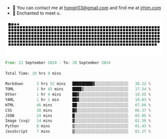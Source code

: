 - 📧 You can contact me at hongjr03@gmail.com and find me at [jrhim.com](https://jrhim.com/)
- 💜 Enchanted to meet u.

![snake_animation](https://raw.githubusercontent.com/hongjr03/hongjr03/output/github-contribution-grid-snake.svg)

<!--START_SECTION:waka-->

```rust
From: 21 September 2024 - To: 28 September 2024

Total Time: 10 hrs 9 mins

Markdown      3 hrs 52 mins   █████████▓░░░░░░░░░░░░░░░   38.12 %
TOML          1 hr 45 mins    ████▒░░░░░░░░░░░░░░░░░░░░   17.34 %
Other         1 hr 4 mins     ██▓░░░░░░░░░░░░░░░░░░░░░░   10.55 %
YAML          1 hr 1 min      ██▓░░░░░░░░░░░░░░░░░░░░░░   10.03 %
HTML          46 mins         ██░░░░░░░░░░░░░░░░░░░░░░░   07.66 %
CSS           38 mins         █▓░░░░░░░░░░░░░░░░░░░░░░░   06.37 %
JSON          24 mins         █░░░░░░░░░░░░░░░░░░░░░░░░   03.95 %
Image (svg)   14 mins         ▓░░░░░░░░░░░░░░░░░░░░░░░░   02.30 %
Python        8 mins          ▒░░░░░░░░░░░░░░░░░░░░░░░░   01.43 %
JavaScript    7 mins          ▒░░░░░░░░░░░░░░░░░░░░░░░░   01.27 %
```

<!--END_SECTION:waka-->
